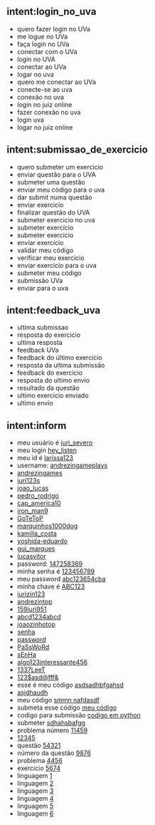 ## intent:login_no_uva
- quero fazer login no UVa
- me logue no UVa
- faça login no UVa
- conectar com o UVa
- login no UVA
- conectar ao UVa
- logar no uva
- quero me conectar ao UVa
- conecte-se ao uva
- conexão no uva
- login no juiz online
- fazer conexão no uva
- login uva
- logar no juiz online

## intent:submissao_de_exercicio
- quero submeter um exercicio
- enviar questão para o UVA
- submeter uma questão
- enviar meu código para o uva
- dar submit numa questão
- enviar exercicio
- finalizar questão do UVA
- submeter exercicio no uva
- submeter exercício
- submeter exercicio
- enviar exercício
- validar meu código
- verificar meu exercicio
- enviar exercicio para o uva
- submeter meu código
- submissão UVa
- enviar para o uva

## intent:feedback_uva
- ultima submissao
- resposta do exercicio
- ultima resposta
- feedback UVa
- feedback do último exercício
- resposta da ultima submissão
- feedback do exercicio
- resposta do ultimo envio
- resultado da questão
- ultimo exercicio enviado
- ultimo envio

## intent:inform
- meu usuário é [iuri_severo](username)
- meu login [hey_listen](username)
- meu id é [larissa123](username)
- username: [andrezingameplays](username)
- [andrezingames](username)
- [iuri123s](username)
- [joao_lucas](username)
- [pedro_rodrigo](username)
- [cap_america10](username)
- [iron_man9](username)
- [GoTeToP](username)
- [marquinhos1000dog](username)
- [kamilla_costa](username)
- [yoshida-eduardo](username)
- [gui_marques](username)
- [lucasvitor](username)
- password: [147258369](password)
- minha senha é [123456789](password)
- meu password [abc123654cba](password)
- minha chave é [ABC123](password)
- [iurizin123](password)
- [andrezintop](password)
- [159iuri951](password)
- [abcd1234abcd](password)
- [joaozinhotop](password)
- [senha](password)
- [password](password)
- [PaSsWoRd](password)
- [sEnHa](password)
- [algo123interessante456](password)
- [1337LeeT](password)
- [123$asd@fff&](password)
- esse é meu código [asdsadhbfgahsd](codigo)
- [asjdhaudh](codigo)
- meu código [smmn nafdasdf](codigo)
- submeta esse código [meu código](codigo)
- codigo para submissão [codigo em python](codigo)
- submeter [sdhahsbafgg](codigo)
- problema número [11459](problema)
- [12345](problema)
- questão [54321](problema)
- número da questão [9876](problema)
- problema [4456](problema)
- exercicio [5674](problema)
- linguagem [1](linguagem)
- linguagem [2](linguagem)
- linguagem [3](linguagem)
- linguagem [4](linguagem)
- linguagem [5](linguagem)
- linguagem [6](linguagem)

